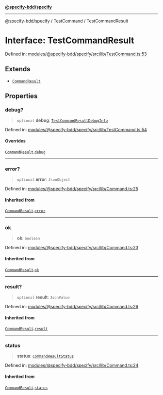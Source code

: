 [**@specify-bdd/specify**](../../README.md)

***

[@specify-bdd/specify](../../modules.md) / [TestCommand](../README.md) / TestCommandResult

# Interface: TestCommandResult

Defined in: [modules/@specify-bdd/specify/src/lib/TestCommand.ts:53](https://github.com/specify-bdd/specify-core/blob/8b05f105cb16d8dce438d8b3d4592e433013802e/modules/@specify-bdd/specify/src/lib/TestCommand.ts#L53)

## Extends

- [`CommandResult`](../../Command/interfaces/CommandResult.md)

## Properties

### debug?

> `optional` **debug**: [`TestCommandResultDebugInfo`](TestCommandResultDebugInfo.md)

Defined in: [modules/@specify-bdd/specify/src/lib/TestCommand.ts:54](https://github.com/specify-bdd/specify-core/blob/8b05f105cb16d8dce438d8b3d4592e433013802e/modules/@specify-bdd/specify/src/lib/TestCommand.ts#L54)

#### Overrides

[`CommandResult`](../../Command/interfaces/CommandResult.md).[`debug`](../../Command/interfaces/CommandResult.md#debug)

***

### error?

> `optional` **error**: `JsonObject`

Defined in: [modules/@specify-bdd/specify/src/lib/Command.ts:25](https://github.com/specify-bdd/specify-core/blob/8b05f105cb16d8dce438d8b3d4592e433013802e/modules/@specify-bdd/specify/src/lib/Command.ts#L25)

#### Inherited from

[`CommandResult`](../../Command/interfaces/CommandResult.md).[`error`](../../Command/interfaces/CommandResult.md#error)

***

### ok

> **ok**: `boolean`

Defined in: [modules/@specify-bdd/specify/src/lib/Command.ts:23](https://github.com/specify-bdd/specify-core/blob/8b05f105cb16d8dce438d8b3d4592e433013802e/modules/@specify-bdd/specify/src/lib/Command.ts#L23)

#### Inherited from

[`CommandResult`](../../Command/interfaces/CommandResult.md).[`ok`](../../Command/interfaces/CommandResult.md#ok)

***

### result?

> `optional` **result**: `JsonValue`

Defined in: [modules/@specify-bdd/specify/src/lib/Command.ts:26](https://github.com/specify-bdd/specify-core/blob/8b05f105cb16d8dce438d8b3d4592e433013802e/modules/@specify-bdd/specify/src/lib/Command.ts#L26)

#### Inherited from

[`CommandResult`](../../Command/interfaces/CommandResult.md).[`result`](../../Command/interfaces/CommandResult.md#result)

***

### status

> **status**: [`CommandResultStatus`](../../Command/enumerations/CommandResultStatus.md)

Defined in: [modules/@specify-bdd/specify/src/lib/Command.ts:24](https://github.com/specify-bdd/specify-core/blob/8b05f105cb16d8dce438d8b3d4592e433013802e/modules/@specify-bdd/specify/src/lib/Command.ts#L24)

#### Inherited from

[`CommandResult`](../../Command/interfaces/CommandResult.md).[`status`](../../Command/interfaces/CommandResult.md#status)
